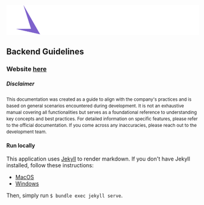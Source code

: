 [![SpaceDev](./assets//img//SpaceDev%20logo.svg)](https://www.spacedev.io/)

## Backend Guidelines

### Website **[here](https://spaceuy.github.io/nest-js-guidelines/)**

##### Disclaimer

<small>This documentation was created as a guide to align with the company's practices and is based on general scenarios encountered during development. It is not an exhaustive manual covering all functionalities but serves as a foundational reference to understanding key concepts and best practices. For detailed information on specific features, please refer to the official documentation. If you come across any inaccuracies, please reach out to the development team.</small>

#### Run locally

This application uses [Jekyll](https://jekyllrb.com/) to render markdown. If you don't have Jekyll installed, follow these instructions:

- [MacOS](https://jekyllrb.com/docs/installation/macos/)
- [Windows](https://jekyllrb.com/docs/installation/windows/)

Then, simply run `$ bundle exec jekyll serve`.
